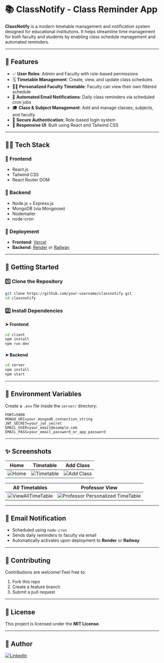 # 📚 ClassNotify - Class Reminder App

**ClassNotify** is a modern timetable management and notification system designed for educational institutions. It helps streamline time management for both faculty and students by enabling class schedule management and automated reminders.

---

## 🔔 Features

- ✅ **User Roles**: Admin and Faculty with role-based permissions  
- 🗓️ **Timetable Management**: Create, view, and update class schedules  
- 👨‍🏫 **Personalized Faculty Timetable**: Faculty can view their own filtered schedule  
- 📩 **Automated Email Notifications**: Daily class reminders via scheduled cron jobs  
- 🎓 **Class & Subject Management**: Add and manage classes, subjects, and faculty  
- 🔐 **Secure Authentication**: Role-based login system  
- 🎨 **Responsive UI**: Built using React and Tailwind CSS  

---

## 🧑‍💻 Tech Stack

### 🔹 Frontend
- React.js  
- Tailwind CSS  
- React Router DOM  

### 🔹 Backend
- Node.js + Express.js  
- MongoDB (via Mongoose)  
- Nodemailer  
- node-cron  

### 🔹 Deployment
- **Frontend**: [Vercel](https://vercel.com/)  
- **Backend**: [Render](https://render.com/) or [Railway](https://railway.app/)  

---

## 🚀 Getting Started

### 1️⃣ Clone the Repository

```bash
git clone https://github.com/your-username/classnotify.git
cd classnotify
````

### 2️⃣ Install Dependencies

#### ➤ Frontend

```bash
cd client
npm install
npm run dev
```

#### ➤ Backend

```bash
cd server
npm install
npm start
```

---

## 🔧 Environment Variables

Create a `.env` file inside the `server/` directory:

```env
PORT=5000
MONGO_URI=your_mongodb_connection_string
JWT_SECRET=your_jwt_secret
EMAIL_USER=your_email@example.com
EMAIL_PASS=your_email_password_or_app_password
```

---

## ✨ Screenshots

| Home                                                                                     | Timetable                                                                                     | Add Class                                                                                     |
| ---------------------------------------------------------------------------------------- | --------------------------------------------------------------------------------------------- | --------------------------------------------------------------------------------------------- |
| ![Home](https://github.com/user-attachments/assets/2aa6e119-7f6f-4c2d-afc3-ed7b2f985a1c) | ![Timetable](https://github.com/user-attachments/assets/82e34c93-b684-413d-876f-16408b0dd9e5) | ![Add Class](https://github.com/user-attachments/assets/9c81192c-7862-47f3-9206-4f439699bbac) |

| All Timetables                                                                                       | Professor View                                                                                                       |
| ---------------------------------------------------------------------------------------------------- | -------------------------------------------------------------------------------------------------------------------- |
| ![ViewAllTimeTable](https://github.com/user-attachments/assets/d8693287-f213-441c-9ea6-518be3f0cc16) | ![Professor Personalized TimeTable](https://github.com/user-attachments/assets/482b3ca9-f7c9-40c7-9e63-76381279e8e2) |

---

## 📩 Email Notification

* Scheduled using `node-cron`
* Sends daily reminders to faculty via email
* Automatically activates upon deployment to **Render** or **Railway**

---

## 🙌 Contributing

Contributions are welcome!
Feel free to:

1. Fork this repo
2. Create a feature branch
3. Submit a pull request

---

## 📄 License

This project is licensed under the **MIT License**.

---

## 👤 Author

[![LinkedIn](https://img.shields.io/badge/Subodh_Kangale-LinkedIn-blue?style=flat\&logo=linkedin)](https://www.linkedin.com/in/subodhkangale07/)
